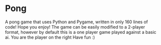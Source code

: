 # Pong
 A pong game that uses Python and Pygame, written in only 160 lines of code!
 Hope you enjoy!
 The game can be easily modified to a 2-player format, however by default this is a one player game played against a basic ai.
 You are the player on the right
 Have fun :)
